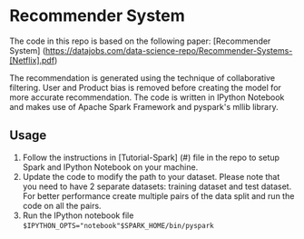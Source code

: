 # Recommender System  

The code in this repo is based on the following paper: [Recommender System] (https://datajobs.com/data-science-repo/Recommender-Systems-[Netflix].pdf)

The recommendation is generated using the technique of collaborative filtering. User and Product bias is removed before creating the model for more accurate recommendation. The code is written in IPython Notebook and makes use of Apache Spark Framework and pyspark's mllib library.

## Usage  
1. Follow the instructions in [Tutorial-Spark] (#) file in the repo to setup Spark and IPython Notebook on your machine.
2. Update the code to modify the path to your dataset. Please note that you need to have 2 separate datasets: training dataset and test dataset. For better performance create multiple pairs of the data split and run the code on all the pairs.
3. Run the IPython notebook file
`$IPYTHON_OPTS="notebook"$SPARK_HOME/bin/pyspark`
